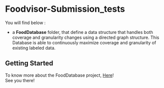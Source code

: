 # Foodvisor-Submission_tests
You will find below :
  - a **FoodDatabase** folder, that define a data structure that handles both coverage and granularity changes using a directed graph structure. This Database is able to continuously maximize coverage and granularity of existing labeled data.

## Getting Started

To know more about the FoodDatabase project, [Here](https://github.com/chatkn/Foodvisor-Submission_tests/tree/master/FoodDatabase)!  
See you there!

